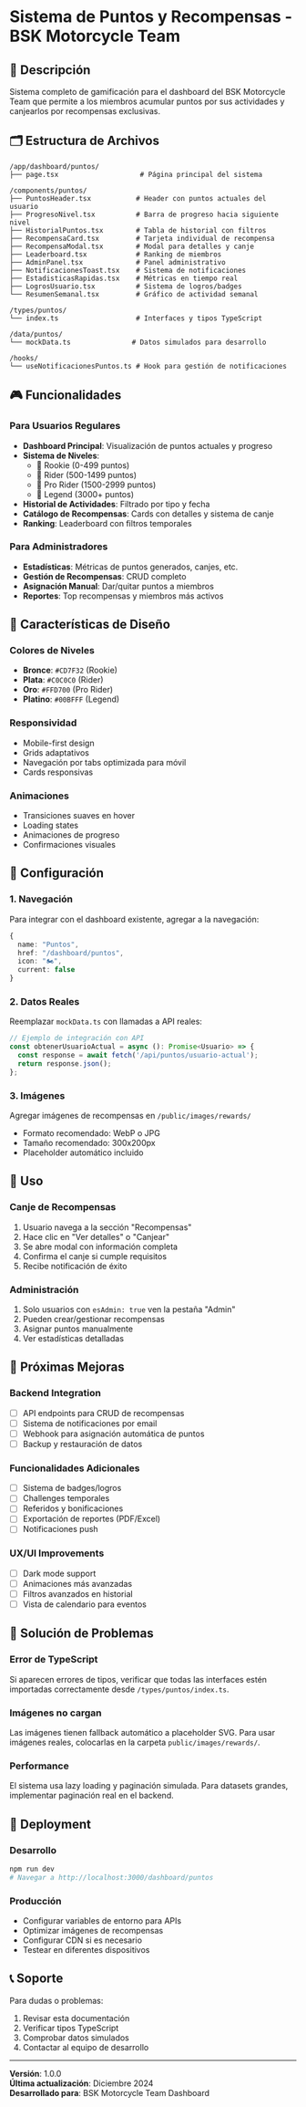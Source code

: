 # Sistema de Puntos y Recompensas - BSK Motorcycle Team

## 📖 Descripción

Sistema completo de gamificación para el dashboard del BSK Motorcycle Team que permite a los miembros acumular puntos por sus actividades y canjearlos por recompensas exclusivas.

## 🗂️ Estructura de Archivos

```
/app/dashboard/puntos/
├── page.tsx                    # Página principal del sistema

/components/puntos/
├── PuntosHeader.tsx           # Header con puntos actuales del usuario
├── ProgresoNivel.tsx          # Barra de progreso hacia siguiente nivel
├── HistorialPuntos.tsx        # Tabla de historial con filtros
├── RecompensaCard.tsx         # Tarjeta individual de recompensa
├── RecompensaModal.tsx        # Modal para detalles y canje
├── Leaderboard.tsx            # Ranking de miembros
├── AdminPanel.tsx             # Panel administrativo
├── NotificacionesToast.tsx    # Sistema de notificaciones
├── EstadisticasRapidas.tsx    # Métricas en tiempo real
├── LogrosUsuario.tsx          # Sistema de logros/badges
└── ResumenSemanal.tsx         # Gráfico de actividad semanal

/types/puntos/
└── index.ts                   # Interfaces y tipos TypeScript

/data/puntos/
└── mockData.ts               # Datos simulados para desarrollo

/hooks/
└── useNotificacionesPuntos.ts # Hook para gestión de notificaciones
```

## 🎮 Funcionalidades

### Para Usuarios Regulares

- **Dashboard Principal**: Visualización de puntos actuales y progreso
- **Sistema de Niveles**: 
  - 🥉 Rookie (0-499 puntos)
  - 🥈 Rider (500-1499 puntos) 
  - 🥇 Pro Rider (1500-2999 puntos)
  - 👑 Legend (3000+ puntos)
- **Historial de Actividades**: Filtrado por tipo y fecha
- **Catálogo de Recompensas**: Cards con detalles y sistema de canje
- **Ranking**: Leaderboard con filtros temporales

### Para Administradores

- **Estadísticas**: Métricas de puntos generados, canjes, etc.
- **Gestión de Recompensas**: CRUD completo
- **Asignación Manual**: Dar/quitar puntos a miembros
- **Reportes**: Top recompensas y miembros más activos

## 🎨 Características de Diseño

### Colores de Niveles
- **Bronce**: `#CD7F32` (Rookie)
- **Plata**: `#C0C0C0` (Rider)
- **Oro**: `#FFD700` (Pro Rider)
- **Platino**: `#00BFFF` (Legend)

### Responsividad
- Mobile-first design
- Grids adaptativos
- Navegación por tabs optimizada para móvil
- Cards responsivas

### Animaciones
- Transiciones suaves en hover
- Loading states
- Animaciones de progreso
- Confirmaciones visuales

## 🔧 Configuración

### 1. Navegación
Para integrar con el dashboard existente, agregar a la navegación:

```typescript
{
  name: "Puntos",
  href: "/dashboard/puntos",
  icon: "🏍️",
  current: false
}
```

### 2. Datos Reales
Reemplazar `mockData.ts` con llamadas a API reales:

```typescript
// Ejemplo de integración con API
const obtenerUsuarioActual = async (): Promise<Usuario> => {
  const response = await fetch('/api/puntos/usuario-actual');
  return response.json();
};
```

### 3. Imágenes
Agregar imágenes de recompensas en `/public/images/rewards/`
- Formato recomendado: WebP o JPG
- Tamaño recomendado: 300x200px
- Placeholder automático incluido

## 📱 Uso

### Canje de Recompensas
1. Usuario navega a la sección "Recompensas"
2. Hace clic en "Ver detalles" o "Canjear" 
3. Se abre modal con información completa
4. Confirma el canje si cumple requisitos
5. Recibe notificación de éxito

### Administración
1. Solo usuarios con `esAdmin: true` ven la pestaña "Admin"
2. Pueden crear/gestionar recompensas
3. Asignar puntos manualmente
4. Ver estadísticas detalladas

## 🎯 Próximas Mejoras

### Backend Integration
- [ ] API endpoints para CRUD de recompensas
- [ ] Sistema de notificaciones por email
- [ ] Webhook para asignación automática de puntos
- [ ] Backup y restauración de datos

### Funcionalidades Adicionales
- [ ] Sistema de badges/logros
- [ ] Challenges temporales
- [ ] Referidos y bonificaciones
- [ ] Exportación de reportes (PDF/Excel)
- [ ] Notificaciones push

### UX/UI Improvements
- [ ] Dark mode support
- [ ] Animaciones más avanzadas
- [ ] Filtros avanzados en historial
- [ ] Vista de calendario para eventos

## 🐛 Solución de Problemas

### Error de TypeScript
Si aparecen errores de tipos, verificar que todas las interfaces estén importadas correctamente desde `/types/puntos/index.ts`.

### Imágenes no cargan
Las imágenes tienen fallback automático a placeholder SVG. Para usar imágenes reales, colocarlas en la carpeta `public/images/rewards/`.

### Performance
El sistema usa lazy loading y paginación simulada. Para datasets grandes, implementar paginación real en el backend.

## 🚀 Deployment

### Desarrollo
```bash
npm run dev
# Navegar a http://localhost:3000/dashboard/puntos
```

### Producción
- Configurar variables de entorno para APIs
- Optimizar imágenes de recompensas
- Configurar CDN si es necesario
- Testear en diferentes dispositivos

## 📞 Soporte

Para dudas o problemas:
1. Revisar esta documentación
2. Verificar tipos TypeScript
3. Comprobar datos simulados
4. Contactar al equipo de desarrollo

---

**Versión**: 1.0.0  
**Última actualización**: Diciembre 2024  
**Desarrollado para**: BSK Motorcycle Team Dashboard